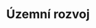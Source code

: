 ---
title: Územní rozvoj
campaignCategoryUid: 2018-komunalni
campaignGroupUid: volby-2018
uid: bydleni
order: 5
garant: josef.kocourek
redmine: 28139
img: program/otevrena-radnice.jpg
intro: >
  
---